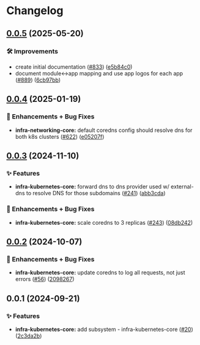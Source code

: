 # Changelog

## [0.0.5](https://github.com/ppat/homelab-ops-kubernetes-apps/compare/infra-kubernetes-core-v0.0.4...infra-kubernetes-core-v0.0.5) (2025-05-20)


### 🛠 Improvements

* create initial documentation ([#833](https://github.com/ppat/homelab-ops-kubernetes-apps/issues/833)) ([e5b84c0](https://github.com/ppat/homelab-ops-kubernetes-apps/commit/e5b84c03920d34e3055bea987b465e04092af030))
* document module&lt;-&gt;app mapping and use app logos for each app ([#889](https://github.com/ppat/homelab-ops-kubernetes-apps/issues/889)) ([6cb97bb](https://github.com/ppat/homelab-ops-kubernetes-apps/commit/6cb97bb71826434291de7b067983830376f0d12b))

## [0.0.4](https://github.com/ppat/homelab-ops-kubernetes-apps/compare/infra-kubernetes-core-v0.0.3...infra-kubernetes-core-v0.0.4) (2025-01-19)


### 🚀 Enhancements + Bug Fixes

* **infra-networking-core:** default coredns config should resolve dns for both k8s clusters ([#622](https://github.com/ppat/homelab-ops-kubernetes-apps/issues/622)) ([e05207f](https://github.com/ppat/homelab-ops-kubernetes-apps/commit/e05207fb008e79ae74724d143659401db5baeb30))

## [0.0.3](https://github.com/ppat/homelab-ops-kubernetes-apps/compare/infra-kubernetes-core-v0.0.2...infra-kubernetes-core-v0.0.3) (2024-11-10)


### ✨ Features

* **infra-kubernetes-core:** forward dns to dns provider used w/ external-dns to resolve DNS for those subdomains ([#241](https://github.com/ppat/homelab-ops-kubernetes-apps/issues/241)) ([abb3cda](https://github.com/ppat/homelab-ops-kubernetes-apps/commit/abb3cdacb3bcc56cf29c5e9d9be6561b200e8f78))


### 🚀 Enhancements + Bug Fixes

* **infra-kubernetes-core:** scale coredns to 3 replicas ([#243](https://github.com/ppat/homelab-ops-kubernetes-apps/issues/243)) ([08db242](https://github.com/ppat/homelab-ops-kubernetes-apps/commit/08db24205cc2992f890858e4a80d1b6a313ffbba))

## [0.0.2](https://github.com/ppat/homelab-ops-kubernetes-apps/compare/infra-kubernetes-core-v0.0.1...infra-kubernetes-core-v0.0.2) (2024-10-07)


### 🚀 Enhancements + Bug Fixes

* **infra-kubernetes-core:** update coredns to log all requests, not just errors ([#56](https://github.com/ppat/homelab-ops-kubernetes-apps/issues/56)) ([2098267](https://github.com/ppat/homelab-ops-kubernetes-apps/commit/2098267f98e8ad2e6863844d8a58ab2a57cad41f))

## 0.0.1 (2024-09-21)


### ✨ Features

* **infra-kubernetes-core:** add subsystem - infra-kubernetes-core ([#20](https://github.com/ppat/homelab-ops-kubernetes-apps/issues/20)) ([2c3da2b](https://github.com/ppat/homelab-ops-kubernetes-apps/commit/2c3da2beb6b0cc334c0a37075eca93aaa20d33f5))
